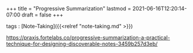 +++
title = "Progressive Summarization"
lastmod = 2021-06-16T12:20:14-07:00
draft = false
+++

tags
: [Note-Taking]({{<relref "note-taking.md" >}})

<https://praxis.fortelabs.co/progressive-summarization-a-practical-technique-for-designing-discoverable-notes-3459b257d3eb/>